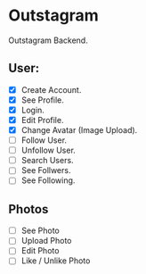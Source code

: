 # Outstagram

Outstagram Backend.

## User:

- [x] Create Account.
- [x] See Profile.
- [x] Login.
- [x] Edit Profile.
- [x] Change Avatar (Image Upload).
- [ ] Follow User.
- [ ] Unfollow User.
- [ ] Search Users.
- [ ] See Follwers.
- [ ] See Following.

## Photos

- [ ] See Photo
- [ ] Upload Photo
- [ ] Edit Photo
- [ ] Like / Unlike Photo
